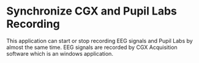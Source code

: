 # Synchronize CGX and Pupil Labs Recording
This application can start or stop recording EEG signals and Pupil Labs by almost the same time.
EEG signals are recorded by CGX Acquisition software which is an windows application.

